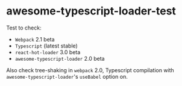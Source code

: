 # awesome-typescript-loader-test

Test to check:

* `Webpack` 2.1 beta
* `Typescript` (latest stable)
* `react-hot-loader` 3.0 beta
* `awesome-typescript-loader` 2.0 beta

Also check tree-shaking in `webpack` 2.0, Typescript compilation with `awesome-typescript-loader`'s `useBabel` option on.
